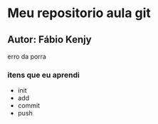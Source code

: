 # Meu repositorio aula git
## Autor: Fábio Kenjy
erro da porra

<h3> itens que eu aprendi </h3>
<ul>
    <li>init</li>
    <li>add</li>
    <li>commit</li>
    <li>push</li>    
<ul>
